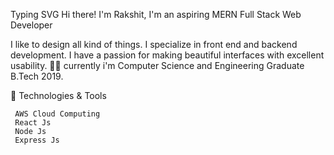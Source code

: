 Typing SVG
Hi there! I'm Rakshit, I'm an aspiring MERN Full Stack Web Developer 

I like to design all kind of things. I specialize in front end and backend development. I have a passion for making beautiful interfaces with excellent usability. 🧑‍💻
currently i'm Computer Science and Engineering Graduate B.Tech 2019.



🔧 Technologies & Tools
      
     AWS Cloud Computing
     React Js
     Node Js
     Express Js


